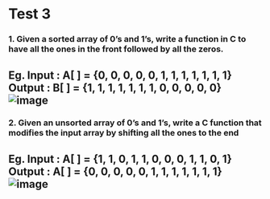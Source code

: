 # Test 3
### 1. Given a sorted array of 0’s and 1’s, write a function in C to have all the ones in the front followed by all the zeros.
Eg. Input : A[ ] = {0, 0, 0, 0, 0, 1, 1, 1, 1, 1, 1, 1}
Output : B[ ] = {1, 1, 1, 1, 1, 1, 1, 0, 0, 0, 0, 0}
![image](https://user-images.githubusercontent.com/91019132/183871384-c9a9faf8-308f-458a-8bab-8da8d3f0a626.png)
----
### 2. Given an unsorted array of 0’s and 1’s, write a C function that modifies the input array by shifting all the ones to the end
Eg. Input : A[ ] = {1, 1, 0, 1, 1, 0, 0, 0, 1, 1, 0, 1}
Output : A[ ] = {0, 0, 0, 0, 0, 1, 1, 1, 1, 1, 1, 1}
![image](https://user-images.githubusercontent.com/91019132/183871332-d8e2b0c1-8eeb-4635-91b0-a35e6dd70dd5.png)
-----
